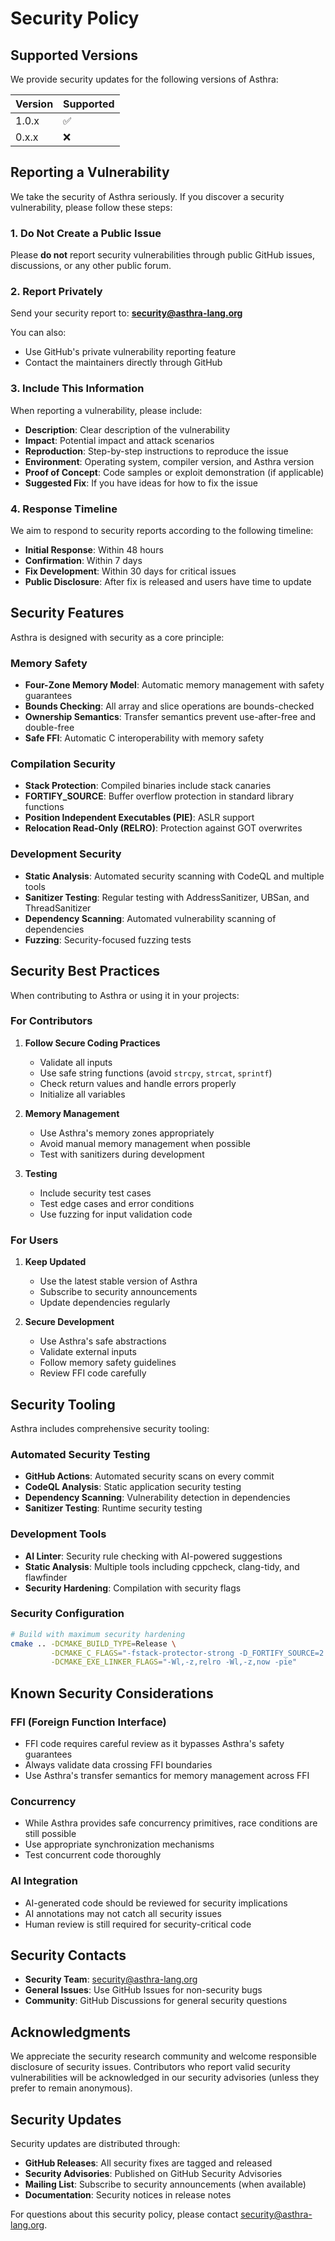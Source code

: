 # Security Policy

## Supported Versions

We provide security updates for the following versions of Asthra:

| Version | Supported          |
| ------- | ------------------ |
| 1.0.x   | :white_check_mark: |
| 0.x.x   | :x:                |

## Reporting a Vulnerability

We take the security of Asthra seriously. If you discover a security vulnerability, please follow these steps:

### 1. **Do Not** Create a Public Issue

Please **do not** report security vulnerabilities through public GitHub issues, discussions, or any other public forum.

### 2. Report Privately

Send your security report to: **security@asthra-lang.org**

You can also:
- Use GitHub's private vulnerability reporting feature
- Contact the maintainers directly through GitHub

### 3. Include This Information

When reporting a vulnerability, please include:

- **Description**: Clear description of the vulnerability
- **Impact**: Potential impact and attack scenarios
- **Reproduction**: Step-by-step instructions to reproduce the issue
- **Environment**: Operating system, compiler version, and Asthra version
- **Proof of Concept**: Code samples or exploit demonstration (if applicable)
- **Suggested Fix**: If you have ideas for how to fix the issue

### 4. Response Timeline

We aim to respond to security reports according to the following timeline:

- **Initial Response**: Within 48 hours
- **Confirmation**: Within 7 days
- **Fix Development**: Within 30 days for critical issues
- **Public Disclosure**: After fix is released and users have time to update

## Security Features

Asthra is designed with security as a core principle:

### Memory Safety
- **Four-Zone Memory Model**: Automatic memory management with safety guarantees
- **Bounds Checking**: All array and slice operations are bounds-checked
- **Ownership Semantics**: Transfer semantics prevent use-after-free and double-free
- **Safe FFI**: Automatic C interoperability with memory safety

### Compilation Security
- **Stack Protection**: Compiled binaries include stack canaries
- **FORTIFY_SOURCE**: Buffer overflow protection in standard library functions
- **Position Independent Executables (PIE)**: ASLR support
- **Relocation Read-Only (RELRO)**: Protection against GOT overwrites

### Development Security
- **Static Analysis**: Automated security scanning with CodeQL and multiple tools
- **Sanitizer Testing**: Regular testing with AddressSanitizer, UBSan, and ThreadSanitizer
- **Dependency Scanning**: Automated vulnerability scanning of dependencies
- **Fuzzing**: Security-focused fuzzing tests

## Security Best Practices

When contributing to Asthra or using it in your projects:

### For Contributors
1. **Follow Secure Coding Practices**
   - Validate all inputs
   - Use safe string functions (avoid `strcpy`, `strcat`, `sprintf`)
   - Check return values and handle errors properly
   - Initialize all variables

2. **Memory Management**
   - Use Asthra's memory zones appropriately
   - Avoid manual memory management when possible
   - Test with sanitizers during development

3. **Testing**
   - Include security test cases
   - Test edge cases and error conditions
   - Use fuzzing for input validation code

### For Users
1. **Keep Updated**
   - Use the latest stable version of Asthra
   - Subscribe to security announcements
   - Update dependencies regularly

2. **Secure Development**
   - Use Asthra's safe abstractions
   - Validate external inputs
   - Follow memory safety guidelines
   - Review FFI code carefully

## Security Tooling

Asthra includes comprehensive security tooling:

### Automated Security Testing
- **GitHub Actions**: Automated security scans on every commit
- **CodeQL Analysis**: Static application security testing
- **Dependency Scanning**: Vulnerability detection in dependencies
- **Sanitizer Testing**: Runtime security testing

### Development Tools
- **AI Linter**: Security rule checking with AI-powered suggestions
- **Static Analysis**: Multiple tools including cppcheck, clang-tidy, and flawfinder
- **Security Hardening**: Compilation with security flags

### Security Configuration
```bash
# Build with maximum security hardening
cmake .. -DCMAKE_BUILD_TYPE=Release \
         -DCMAKE_C_FLAGS="-fstack-protector-strong -D_FORTIFY_SOURCE=2 -fPIE" \
         -DCMAKE_EXE_LINKER_FLAGS="-Wl,-z,relro -Wl,-z,now -pie"
```

## Known Security Considerations

### FFI (Foreign Function Interface)
- FFI code requires careful review as it bypasses Asthra's safety guarantees
- Always validate data crossing FFI boundaries
- Use Asthra's transfer semantics for memory management across FFI

### Concurrency
- While Asthra provides safe concurrency primitives, race conditions are still possible
- Use appropriate synchronization mechanisms
- Test concurrent code thoroughly

### AI Integration
- AI-generated code should be reviewed for security implications
- AI annotations may not catch all security issues
- Human review is still required for security-critical code

## Security Contacts

- **Security Team**: security@asthra-lang.org
- **General Issues**: Use GitHub Issues for non-security bugs
- **Community**: GitHub Discussions for general security questions

## Acknowledgments

We appreciate the security research community and welcome responsible disclosure of security issues. Contributors who report valid security vulnerabilities will be acknowledged in our security advisories (unless they prefer to remain anonymous).

## Security Updates

Security updates are distributed through:
- **GitHub Releases**: All security fixes are tagged and released
- **Security Advisories**: Published on GitHub Security Advisories
- **Mailing List**: Subscribe to security announcements (when available)
- **Documentation**: Security notices in release notes

For questions about this security policy, please contact security@asthra-lang.org.

